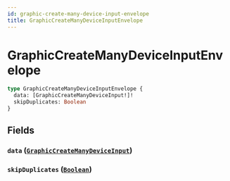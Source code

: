 ```yaml
---
id: graphic-create-many-device-input-envelope
title: GraphicCreateManyDeviceInputEnvelope
---
```


 # GraphicCreateManyDeviceInputEnvelope





```graphql
type GraphicCreateManyDeviceInputEnvelope {
  data: [GraphicCreateManyDeviceInput!]!
  skipDuplicates: Boolean
}
```


## Fields

### `data` ([`GraphicCreateManyDeviceInput`](/inputs/graphic-create-many-device-input))




### `skipDuplicates` ([`Boolean`](/scalars/boolean))






